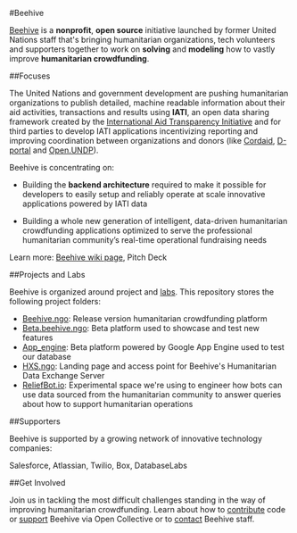 #Beehive

[Beehive](http://beehive.ngo) is a **nonprofit**, **open source** initiative launched by former United Nations staff that's bringing humanitarian organizations, tech volunteers and supporters together to work on **solving** and **modeling** how to vastly improve **humanitarian crowdfunding**.

##Focuses

The United Nations and government development are pushing humanitarian organizations to publish detailed, machine readable information about their aid activities, transactions and results using **IATI**, an open data sharing framework created by the [International Aid Transparency Initiative](http://iatistandard.org) and for third parties to develop IATI applications incentivizing reporting and improving coordination between organizations and donors (like [Cordaid](https://www.cordaid.org/en/projects/), [D-portal](http://d-portal.org/) and [Open.UNDP](http://open.undp.org/#2016)).

Beehive is concentrating on:

- Building the **backend architecture** required to make it possible for developers to easily setup and reliably operate at scale innovative applications powered by IATI data

- Building a whole new generation of intelligent, data-driven humanitarian crowdfunding applications optimized to serve the professional humanitarian community’s real-time operational fundraising needs

Learn more: [Beehive wiki page](https://github.com/BeehiveNGO/Beehive/wiki/Beehive-Initiative), Pitch Deck

##Projects and Labs

Beehive is organized around project and [labs](). This repository stores the following project folders:

- [Beehive.ngo](): Release version humanitarian crowdfunding platform
- [Beta.beehive.ngo](): Beta platform used to showcase and test new features 
- [App_engine](): Beta platform powered by Google App Engine used to test our database
- [HXS.ngo](): Landing page and access point for Beehive's Humanitarian Data Exchange Server
- [ReliefBot.io](): Experimental space we're using to engineer how bots can use data sourced from the humanitarian community to answer queries about how to support humanitarian operations

##Supporters

Beehive is supported by a growing network of innovative technology companies:

Salesforce, Atlassian, Twilio, Box, DatabaseLabs


##Get Involved

Join us in tackling the most difficult challenges standing in the way of improving humanitarian crowdfunding. Learn about how to [contribute]() code or [support](https://opencollective.com/beehive) Beehive via Open Collective or to [contact]() Beehive staff.
